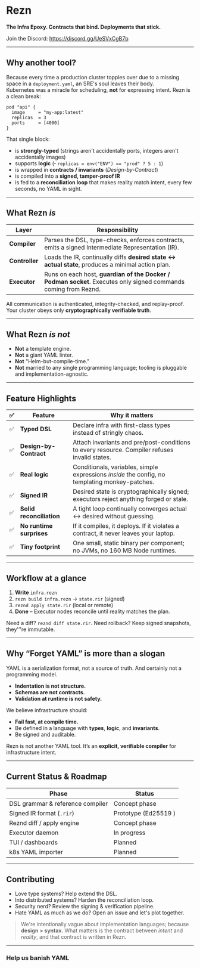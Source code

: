 # Rezn

**The Infra Epoxy. Contracts that bind. Deployments that stick.**

Join the Discord: https://discord.gg/UeSVxCgB7b 

---

## Why another tool?

Because every time a production cluster topples over due to a missing space in a `deployment.yaml`, an SRE's soul leaves their body.  
Kubernetes was a miracle for scheduling, **not** for expressing intent.
Rezn is a clean break:

```
pod "api" {
  image     = "my-app:latest"
  replicas  = 3
  ports     = [4000]
}
````

That single block:

* is **strongly-typed** (strings aren't accidentally ports, integers aren't accidentally images)
* supports **logic** (‐ `replicas = env("ENV") == "prod" ? 5 : 1`)
* is wrapped in **contracts / invariants** (*Design-by-Contract*)
* is compiled into a **signed, tamper-proof IR**
* is fed to a **reconciliation loop** that makes reality match intent, every few seconds, no YAML in sight.

---

## What Rezn *is*

| Layer                | Responsibility                                                                                                  |
| -------------------- | --------------------------------------------------------------------------------------------------------------- |
| **Compiler**    | Parses the DSL, type-checks, enforces contracts, emits a signed Intermediate Representation (IR).               |
| **Controller**  | Loads the IR, continually diffs **desired state ↔ actual state**, produces a minimal action plan.               |
| **Executor** | Runs on each host, **guardian of the Docker / Podman socket**. Executes only signed commands coming from Reznd. |

All communication is authenticated, integrity-checked, and replay-proof.
Your cluster obeys only **cryptographically verifiable truth**.

---

## What Rezn *is not*

* **Not** a template engine.
* **Not** a giant YAML linter.
* **Not** "Helm-but-compile-time."
* **Not** married to any single programming language; tooling is pluggable and implementation-agnostic.

---

## Feature Highlights

| ✅ | Feature                  | Why it matters                                                                                   |
| -- | ------------------------ | ------------------------------------------------------------------------------------------------ |
| ✅ | **Typed DSL**            | Declare infra with first-class types instead of stringly chaos.                                  |
| ✅ | **Design-by-Contract**   | Attach invariants and pre/post-conditions to every resource. Compiler refuses invalid states.    |
| ✅ | **Real logic**           | Conditionals, variables, simple expressions  *inside* the config, no templating monkey-patches.  | 
| ✅ | **Signed IR**            | Desired state is cryptographically signed; executors reject anything forged or stale.            |
| ✅ | **Solid reconciliation** | A tight loop continually converges actual ↔ desired without guessing.                            |
| ✅ | **No runtime surprises** | If it compiles, it deploys. If it violates a contract, it never leaves your laptop.              |
| ✅ | **Tiny footprint**       | One small, static binary per component; no JVMs, no 160 MB Node runtimes.                        |

---

## Workflow at a glance

1. **Write** `infra.rezn`
2. `rezn build infra.rezn` → `state.rir` (signed)
3. `reznd apply state.rir` (local or remote)
4. **Done** – Executor nodes reconcile until reality matches the plan.

Need a diff? `reznd diff state.rir`.
Need rollback? Keep signed snapshots, they'’'re immutable.

---

## Why “**Forget YAML**” is more than a slogan

YAML is a serialization format, not a source of truth.
And certainly not a programming model.

* **Indentation is not structure.**
* **Schemas are not contracts.**
* **Validation at runtime is not safety.**

We believe infrastructure should:

* **Fail fast, at compile time.**
* Be defined in a language with **types**, **logic**, and **invariants**.
* Be signed and auditable.

Rezn is not another YAML tool.
It’s an **explicit, verifiable compiler** for infrastructure intent.

---

## Current Status & Roadmap

| Phase                            | Status                 |
| -------------------------------- | ---------------------- |
| DSL grammar & reference compiler | Concept phase          |
| Signed IR format (`.rir`)        | Prototype (Ed25519  )  |
| Reznd diff / apply engine        | Concept phase          |
| Executor daemon                  | In progress            |
| TUI / dashboards                 | Planned                |
| k8s YAML importer                | Planned                |

---

## Contributing

* Love type systems? Help extend the DSL.
* Into distributed systems? Harden the reconciliation loop.
* Security nerd? Review the signing & verification pipeline.
* Hate YAML as much as we do? Open an issue and let's plot together.

> We're intentionally vague about implementation languages; because **design > syntax**.
> What matters is the contract between *intent* and *reality*, and that contract is written in Rezn.

---

### Help us banish YAML
